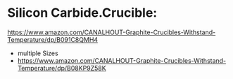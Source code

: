 # Silicon Carbide.Crucible:
https://www.amazon.com/CANALHOUT-Graphite-Crucibles-Withstand-Temperature/dp/B091C8QMH4
- multiple Sizes
- https://www.amazon.com/CANALHOUT-Graphite-Crucibles-Withstand-Temperature/dp/B08KP9Z58K
